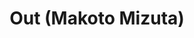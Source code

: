 --- 
title: "Out (Makoto Mizuta)"
publishdate: "2018-12-16T16:48:46+02:00"
src: "https://365manga.net/manga/out-makoto-mizuta"
image: "https://data.365manga.net/images/thumbnails/32801-out-makoto-mizuta.jpg"
description: " 17-year-old Iguchi Tatsuya has just been released from juvenile detention and is on probation. He's been relocated to a new area, away from the bad influence of his old friends, and is under the care of his aunt. He is determined not to be sent back to lockup, and he works hard in his aunt's restaurant. However, he still has the same personality, the same tendency…"
---